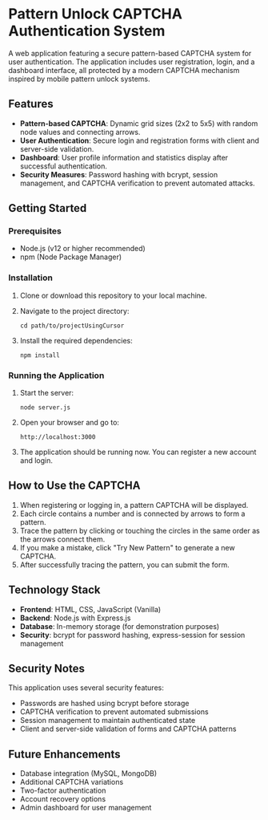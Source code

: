 # Pattern Unlock CAPTCHA Authentication System

A web application featuring a secure pattern-based CAPTCHA system for user authentication. The application includes user registration, login, and a dashboard interface, all protected by a modern CAPTCHA mechanism inspired by mobile pattern unlock systems.

## Features

- **Pattern-based CAPTCHA**: Dynamic grid sizes (2x2 to 5x5) with random node values and connecting arrows.
- **User Authentication**: Secure login and registration forms with client and server-side validation.
- **Dashboard**: User profile information and statistics display after successful authentication.
- **Security Measures**: Password hashing with bcrypt, session management, and CAPTCHA verification to prevent automated attacks.

## Getting Started

### Prerequisites

- Node.js (v12 or higher recommended)
- npm (Node Package Manager)

### Installation

1. Clone or download this repository to your local machine.

2. Navigate to the project directory:
   ```
   cd path/to/projectUsingCursor
   ```

3. Install the required dependencies:
   ```
   npm install
   ```

### Running the Application

1. Start the server:
   ```
   node server.js
   ```

2. Open your browser and go to:
   ```
   http://localhost:3000
   ```

3. The application should be running now. You can register a new account and login.

## How to Use the CAPTCHA

1. When registering or logging in, a pattern CAPTCHA will be displayed.
2. Each circle contains a number and is connected by arrows to form a pattern.
3. Trace the pattern by clicking or touching the circles in the same order as the arrows connect them.
4. If you make a mistake, click "Try New Pattern" to generate a new CAPTCHA.
5. After successfully tracing the pattern, you can submit the form.

## Technology Stack

- **Frontend**: HTML, CSS, JavaScript (Vanilla)
- **Backend**: Node.js with Express.js
- **Database**: In-memory storage (for demonstration purposes)
- **Security**: bcrypt for password hashing, express-session for session management

## Security Notes

This application uses several security features:
- Passwords are hashed using bcrypt before storage
- CAPTCHA verification to prevent automated submissions
- Session management to maintain authenticated state
- Client and server-side validation of forms and CAPTCHA patterns

## Future Enhancements

- Database integration (MySQL, MongoDB)
- Additional CAPTCHA variations
- Two-factor authentication
- Account recovery options
- Admin dashboard for user management 